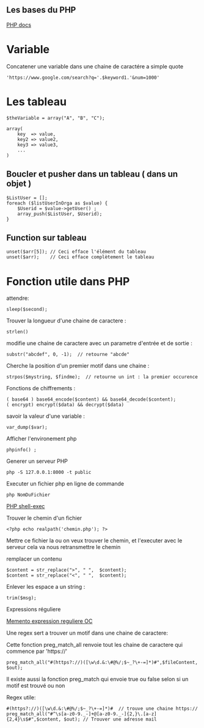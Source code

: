 ## Les bases du PHP


[PHP docs](http://php.net/manual/fr/)

Variable
===================

Concatener une variable dans une chaine de caractére a simple quote


    'https://www.google.com/search?q='.$keyword1.'&num=1000'

Les tableau
===================

    $theVariable = array("A", "B", "C");

    array(
        key  => value,
        key2 => value2,
        key3 => value3,
        ...
    )

Boucler et pusher dans un tableau ( dans un objet )
-------------------


    $ListUser = [];
    foreach ($listUserInOrga as $value) {
        $Userid = $value->getUser() ;
        array_push($ListUser, $Userid);
    }


Function sur tableau
-------------------


    unset($arr[5]); // Ceci efface l'élément du tableau
    unset($arr);    // Ceci efface complètement le tableau

Fonction utile dans PHP
===================

attendre:

    sleep($second);

Trouver la longueur d'une chaine de caractere :

    strlen()

modifie une chaine de caractere avec un parametre d'entrée et de sortie :

    substr("abcdef", 0, -1);  // retourne "abcde"

Cherche la position d'un premier motif dans une chaine :

    strpos($mystring, $findme);  // retourne un int : la premier occurence

Fonctions de chiffrements :


    ( base64 ) base64_encode($content) && base64_decode($content);
    ( encrypt) encrypt($data) && decrypt($data)


savoir la valeur d'une variable :


    var_dump($var);

Afficher l'environement php


    phpinfo() ;

Generer un serveur PHP


    php -S 127.0.0.1:8000 -t public

Executer un fichier php en ligne de commande


    php NomDuFichier

[PHP shell-exec](https://www.php.net/manual/fr/function.shell-exec.php)

Trouver le chemin d'un fichier


    <?php echo realpath('chemin.php'); ?>

Mettre ce fichier la ou on veux trouver le chemin, et l'executer avec le serveur
cela va nous retransmettre le chemin


remplacer un contenu


    $content = str_replace(">", " ",  $content);
    $content = str_replace("<", " ",  $content);

Enlever les espace a un string :

    trim($msg);

Expressions réguliere

[Memento expression reguliere OC](https://openclassrooms.com/fr/courses/918836-concevez-votre-site-web-avec-php-et-mysql/918834-memento-des-expressions-regulieres)

Une regex sert a trouver un motif dans une chaine de caractere:

Cette fonction preg_match_all renvoie tout les chaine de caractere qui commence par 'https://'

    preg_match_all("#(https?://)([\w\d.&:\#@%/;$~_?\+-=]*)#",$fileContent, $out);

Il existe aussi la fonction preg_match qui envoie true ou false selon si un motif est trouvé ou non

Regex utile:

    #(https?://)([\w\d.&:\#@%/;$~_?\+-=]*)#  // trouve une chaine https://
    preg_match_all("#^\s[a-z0-9._-]+@[a-z0-9._-]{2,}\.[a-z]{2,4}\s$#",$content, $out); // Trouver une adresse mail
